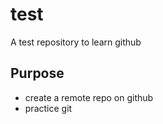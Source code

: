 # test
A test repository to learn github

## Purpose

- create a remote repo on github
- practice git
